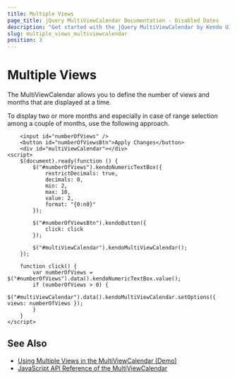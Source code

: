 ```yaml
---
title: Multiple Views
page_title: jQuery MultiViewCalendar Documentation - Disabled Dates
description: "Get started with the jQuery MultiViewCalendar by Kendo UI and control and manage the number of the visible date ranges in horizontally rendered views."
slug: multiple_views_multiviewcalendar
position: 3
---
```


# Multiple Views

The MultiViewCalendar allows you to define the number of views and months that are displayed at a time.

To display two or more months and especially in case of range selection among a couple of months, use the following approach.

```dojo
    <input id="numberOfViews" />
    <button id="numberOfViewsBtn">Apply Changes</button>
    <div id="multiViewCalendar"></div>
<script>
    $(document).ready(function () {
        $("#numberOfViews").kendoNumericTextBox({
            restrictDecimals: true,
            decimals: 0,
            min: 2,
            max: 10,
            value: 2,
            format: "{0:n0}"
        });

        $("#numberOfViewsBtn").kendoButton({
            click: click
        });

        $("#multiViewCalendar").kendoMultiViewCalendar();
    });

    function click() {
        var numberOfViews = $("#numberOfViews").data().kendoNumericTextBox.value();
        if (numberOfViews > 0) {
            $("#multiViewCalendar").data().kendoMultiViewCalendar.setOptions({ views: numberOfViews });
        }
    }
</script>
```

## See Also

* [Using Multiple Views in the MultiViewCalendar (Demo)](https://demos.telerik.com/kendo-ui/multiviewcalendar/multiple-views)
* [JavaScript API Reference of the MultiViewCalendar](/api/javascript/ui/multiviewcalendar)
